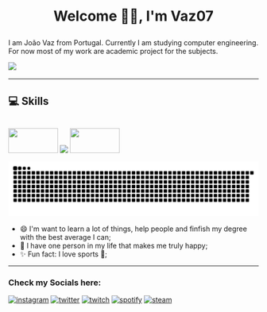 # <p align=center> Welcome 👋🏼, I'm Vaz07 </p>

I am João Vaz from Portugal. Currently I am studying computer engineering. For now most of my work are academic project for the subjects. 

<img src= "https://github-readme-stats.vercel.app/api?username=Vaz07&theme=dark&show_icons=true&include_all_commits=true&count_private=true" />

---
## 💻 Skills
<div style=" display: inline-block"><br>
 <img height="50" width="100" src="https://cdn.jsdelivr.net/gh/devicons/devicon/icons/python/python-original.svg" />
 <img height="50" width="" src="https://cdn.jsdelivr.net/gh/devicons/devicon/icons/java/java-original-wordmark.svg" />
 <img height="50" width="100" src="https://cdn.jsdelivr.net/gh/devicons/devicon/icons/matlab/matlab-original.svg" />
 
</div>

![Snake animation](https://github.com/Vaz07/Vaz07/blob/output/github-contribution-grid-snake.svg)

* 😄 I'm want to learn a lot of things, help people and finfish my degree with the best average I can;
* 🥰 I have one person in my life that makes me truly happy;
* ✨ Fun fact: I love sports 🏀; 
---
### **Check my Socials here:**

 [<img src='https://img.shields.io/badge/Instagram-E4405F?style=for-the-badge&logo=instagram&logoColor=white' alt='instagram' height='30' >](https://www.instagram.com/jvaz010/?hl=pt)
  [<img src='https://img.shields.io/badge/Twitter-1DA1F2?style=for-the-badge&logo=twitter&logoColor=white' alt='twitter' height='30'>](https://twitter.com/Jvaz010)
  [<img src='https://img.shields.io/badge/Twitch-9146FF?style=for-the-badge&logo=twitch&logoColor=white' alt='twitch' height='30'>](https://www.twitch.tv/vaz010)
  [<img src='https://img.shields.io/badge/Spotify-1ED760?&style=for-the-badge&logo=spotify&logoColor=white' alt='spotify' height='30'>](https://open.spotify.com/user/21mbufsyjhclyqebmrtfxljdq)
  [<img src='https://img.shields.io/badge/Steam-000000?style=for-the-badge&logo=steam&logoColor=white' alt='steam' height='30'>](https://steamcommunity.com/profiles/76561198263199752/)
  

